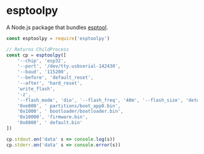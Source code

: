 esptoolpy
=========

A Node.js package that bundles [esptool](https://github.com/espressif/esptool).

```js
const esptoolpy = require('esptoolpy')

// Returns ChildProcess
const cp = esptoolpy([
    '--chip', 'esp32',
    '--port', '/dev/tty.usbserial-142430',
    '--baud', '115200',
    '--before', 'default_reset',
    '--after', 'hard_reset',
    'write_flash',
    '-z',
    '--flash_mode', 'dio', '--flash_freq', '40m', '--flash_size', 'detect',
    '0xe000', ' partitions/boot_app0.bin',
    '0x1000', ' bootloader/bootloader.bin',
    '0x10000', 'firmware.bin',
    '0x8000', ' default.bin'
])

cp.stdout.on('data' s => console.log(s))
cp.stderr.on('data' s => console.error(s))
```
